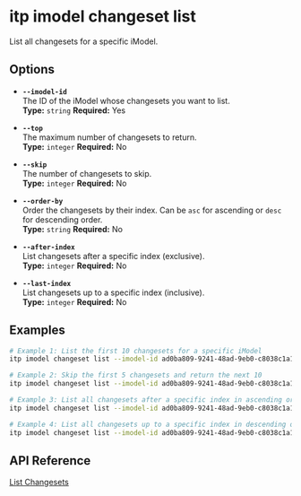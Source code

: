 # itp imodel changeset list

List all changesets for a specific iModel.

## Options

- **`--imodel-id`**  
  The ID of the iModel whose changesets you want to list.  
  **Type:** `string` **Required:** Yes

- **`--top`**  
  The maximum number of changesets to return.  
  **Type:** `integer` **Required:** No

- **`--skip`**  
  The number of changesets to skip.  
  **Type:** `integer` **Required:** No

- **`--order-by`**  
  Order the changesets by their index. Can be `asc` for ascending or `desc` for descending order.  
  **Type:** `string` **Required:** No

- **`--after-index`**  
  List changesets after a specific index (exclusive).  
  **Type:** `integer` **Required:** No

- **`--last-index`**  
  List changesets up to a specific index (inclusive).  
  **Type:** `integer` **Required:** No

## Examples

```bash
# Example 1: List the first 10 changesets for a specific iModel
itp imodel changeset list --imodel-id ad0ba809-9241-48ad-9eb0-c8038c1a1d51 --top 10

# Example 2: Skip the first 5 changesets and return the next 10
itp imodel changeset list --imodel-id ad0ba809-9241-48ad-9eb0-c8038c1a1d51 --skip 5 --top 10

# Example 3: List all changesets after a specific index in ascending order
itp imodel changeset list --imodel-id ad0ba809-9241-48ad-9eb0-c8038c1a1d51 --after-index 100 --order-by asc

# Example 4: List all changesets up to a specific index in descending order
itp imodel changeset list --imodel-id ad0ba809-9241-48ad-9eb0-c8038c1a1d51 --last-index 200 --order-by desc
```

## API Reference

[List Changesets](https://developer.bentley.com/apis/imodels-v2/operations/get-imodel-changesets/)
